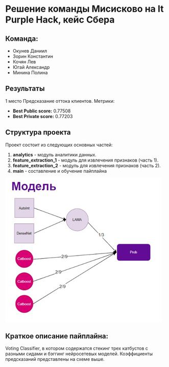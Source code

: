 # Решение команды Мисисково на It Purple Hack, кейс Сбера

## Команда:

- Окунев Даниил
- Зорин Константин
- Кочян Лев
- Югай Александр
- Минина Полина

## Результаты

1 место Предсказание оттока клиентов. Метрики:

- **Best Public score:** 0.77508
- **Best Private score:** 0.77203


## Структура проекта

Проект состоит из следующих основных частей:

1. **analytics** - модуль аналитики данных.
2. **feature_extraction_1** - модуль для извлечения признаков (часть 1).
3. **feature_extraction_2** - модуль для извлечения признаков (часть 2).
4. **main** - составление и обучение пайплайна


![Функциональная схема пайплайна:](functional_schema.jpg)

## Краткое описание пайплайна:

Voting Classifier, в котором содержатся стекинг трех катбустов с разными сидами и бэггинг нейросетевых моделей. Коэффициенты предсказаний представлены на схеме выше.